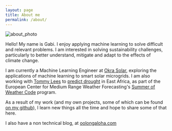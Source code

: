 ```yaml
---
layout: page
title: About me
permalink: /about/
---
```

![about_photo](../assets/img/about.jpg "Taiwan")

Hello! My name is Gabi. I enjoy applying machine learning to solve difficult and relevant problems.
I am interested in solving sustainability challenges, particularly to better understand, mitigate and adapt
to the effects of climate change.

I am currently a Machine Learning Engineer at [Okra Solar](https://okrasolar.com/), exploring the applications of machine 
learning to smart solar microgrids. I am also working with [Tommy Lees](https://tommylees112.github.io/) to 
[predict drought](https://github.com/esowc/ml_drought)  in East Africa, as part of the 
European Center for Medium Range Weather Forecasting's 
[Summer of Weather Code](https://www.ecmwf.int/en/learning/workshops/ecmwf-summer-weather-code-2019) program.

As a result of my work (and my own projects, some of which can be found  [on my github](https://github.com/gabrieltseng)), 
I learn new things all the time and hope to share some of that here.

I also have a non technical blog, at [oolongaloha.com](http://oolongaloha.com)
